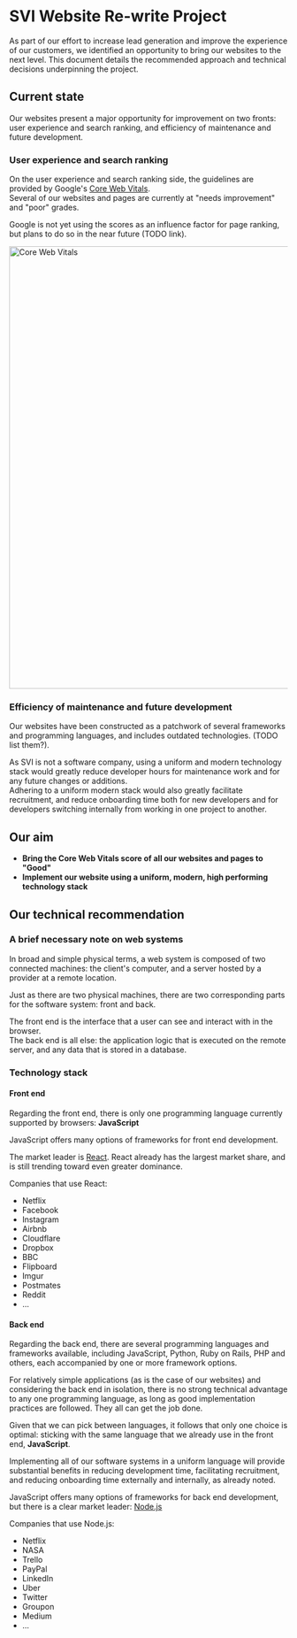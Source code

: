 # SVI Website Re-write Project

As part of our effort to increase lead generation and improve the experience of our customers, we identified an
opportunity to bring our websites to the next level. This document details the recommended approach and technical
decisions underpinning the project.

## Current state

Our websites present a major opportunity for improvement on two fronts: user experience and search ranking, and
efficiency of maintenance and future development.

### User experience and search ranking

On the user experience and search ranking side, the guidelines are provided by
Google's [Core Web Vitals](https://web.dev/vitals/).  
Several of our websites and pages are currently at "needs improvement" and "poor" grades.

Google is not yet using the scores as an influence factor for page ranking, but plans to do so in the near future (TODO
link).

<img alt="Core Web Vitals" width="800" src="https://addyosmani.com/assets/images/core-web-vitals-addy.png">

<br>

### Efficiency of maintenance and future development

Our websites have been constructed as a patchwork of several frameworks and programming languages, and includes outdated
technologies. (TODO list them?).

As SVI is not a software company, using a uniform and modern technology stack would greatly reduce developer hours for
maintenance work and for any future changes or additions.  
Adhering to a uniform modern stack would also greatly facilitate recruitment, and reduce onboarding time both for new
developers and for developers switching internally from working in one project to another.

## Our aim

* **Bring the Core Web Vitals score of all our websites and pages to "Good"**
* **Implement our website using a uniform, modern, high performing technology stack**

## Our technical recommendation

### A brief necessary note on web systems

In broad and simple physical terms, a web system is composed of two connected machines: the client's computer, and a
server hosted by a provider at a remote location.

Just as there are two physical machines, there are two corresponding parts for the software system: front and back.

The front end is the interface that a user can see and interact with in the browser.  
The back end is all else: the application logic that is executed on the remote server, and any data that is stored in a
database.

### Technology stack

#### Front end

Regarding the front end, there is only one programming language currently supported by browsers: **JavaScript**

JavaScript offers many options of frameworks for front end development.

The market leader is [React](https://reactjs.org/). React already has the largest market share, and is still trending
toward even greater dominance.

Companies that use React:

* Netflix
* Facebook
* Instagram
* Airbnb
* Cloudflare
* Dropbox
* BBC
* Flipboard
* Imgur
* Postmates
* Reddit
* ...

#### Back end

Regarding the back end, there are several programming languages and frameworks available, including JavaScript, Python,
Ruby on Rails, PHP and others, each accompanied by one or more framework options.

For relatively simple applications (as is the case of our websites) and considering the back end in isolation, there is
no strong technical advantage to any one programming language, as long as good implementation practices are followed.
They all can get the job done.

Given that we can pick between languages, it follows that only one choice is optimal: sticking with the same language
that we already use in the front end, **JavaScript**.

Implementing all of our software systems in a uniform language will provide substantial benefits in reducing development
time, facilitating recruitment, and reducing onboarding time externally and internally, as already noted.

JavaScript offers many options of frameworks for back end development, but there is a clear market
leader: [Node.js](https://nodejs.org/en/)

Companies that use Node.js:

* Netflix
* NASA
* Trello
* PayPal
* LinkedIn
* Uber
* Twitter
* Groupon
* Medium
* ...

